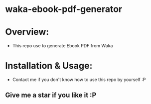 # waka-ebook-pdf-generator

# Overview:
- This repo use to generate Ebook PDF from Waka

# Installation & Usage: 
- Contact me if you don't know how to use this repo by yourself :P

## Give me a star if you like it :P
